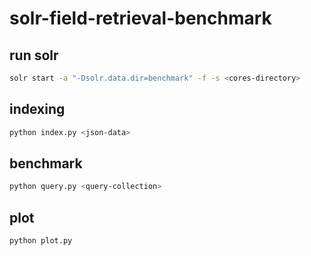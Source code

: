 # solr-field-retrieval-benchmark

## run solr
```bash
solr start -a "-Dsolr.data.dir=benchmark" -f -s <cores-directory>
```

## indexing

```bash
python index.py <json-data>
```

## benchmark
```bash
python query.py <query-collection>
```

## plot
```bash
python plot.py
```
